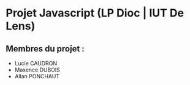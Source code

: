 # Projet Javascript (LP Dioc | IUT De Lens)

## Membres du projet :
- Lucie CAUDRON
- Maxence DUBOIS
- Allan PONCHAUT